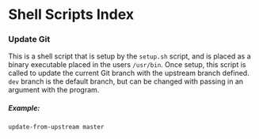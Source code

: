 # Shell Scripts Index

### Update Git

This is a shell script that is setup by the `setup.sh` script, and is placed as a binary executable placed in the users `/usr/bin`. Once setup, this script is called to update the current Git branch with the upstream branch defined. `dev` branch is the default branch, but can be changed with passing in an argument with the program.

##### Example:

```shell
update-from-upstream master
```
